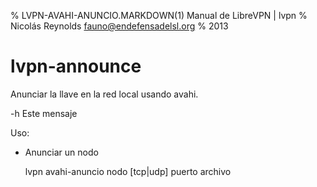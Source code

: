 % LVPN-AVAHI-ANUNCIO.MARKDOWN(1) Manual de LibreVPN | lvpn
% Nicolás Reynolds <fauno@endefensadelsl.org>
% 2013

# lvpn-announce

Anunciar la llave en la red local usando avahi. 

  -h Este mensaje

Uso:

* Anunciar un nodo

  lvpn avahi-anuncio nodo [tcp|udp] puerto archivo


